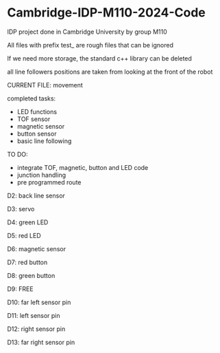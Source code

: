 # Cambridge-IDP-M110-2024-Code
 IDP project done in Cambridge University by group M110

 All files with prefix test_ are rough files that can be ignored

 If we need more storage, the standard c++ library can be deleted

all line followers positions are taken from looking at the front of the robot

CURRENT FILE: movement

completed tasks:
- LED functions
- TOF sensor
- magnetic sensor
- button sensor
- basic line following

TO DO:
- integrate TOF, magnetic, button and LED code
- junction handling
- pre programmed route

D2: back line sensor

D3: servo

D4: green LED

D5: red LED

D6: magnetic sensor

D7: red button

D8: green button

D9: FREE

D10: far left sensor pin

D11: left sensor pin

D12: right sensor pin

D13: far right sensor pin

